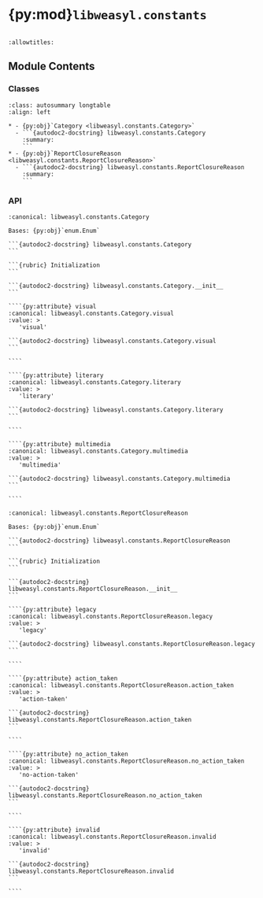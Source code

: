 # {py:mod}`libweasyl.constants`

```{py:module} libweasyl.constants
```

```{autodoc2-docstring} libweasyl.constants
:allowtitles:
```

## Module Contents

### Classes

````{list-table}
:class: autosummary longtable
:align: left

* - {py:obj}`Category <libweasyl.constants.Category>`
  - ```{autodoc2-docstring} libweasyl.constants.Category
    :summary:
    ```
* - {py:obj}`ReportClosureReason <libweasyl.constants.ReportClosureReason>`
  - ```{autodoc2-docstring} libweasyl.constants.ReportClosureReason
    :summary:
    ```
````

### API

`````{py:class} Category(*args, **kwds)
:canonical: libweasyl.constants.Category

Bases: {py:obj}`enum.Enum`

```{autodoc2-docstring} libweasyl.constants.Category
```

```{rubric} Initialization
```

```{autodoc2-docstring} libweasyl.constants.Category.__init__
```

````{py:attribute} visual
:canonical: libweasyl.constants.Category.visual
:value: >
   'visual'

```{autodoc2-docstring} libweasyl.constants.Category.visual
```

````

````{py:attribute} literary
:canonical: libweasyl.constants.Category.literary
:value: >
   'literary'

```{autodoc2-docstring} libweasyl.constants.Category.literary
```

````

````{py:attribute} multimedia
:canonical: libweasyl.constants.Category.multimedia
:value: >
   'multimedia'

```{autodoc2-docstring} libweasyl.constants.Category.multimedia
```

````

`````

`````{py:class} ReportClosureReason(*args, **kwds)
:canonical: libweasyl.constants.ReportClosureReason

Bases: {py:obj}`enum.Enum`

```{autodoc2-docstring} libweasyl.constants.ReportClosureReason
```

```{rubric} Initialization
```

```{autodoc2-docstring} libweasyl.constants.ReportClosureReason.__init__
```

````{py:attribute} legacy
:canonical: libweasyl.constants.ReportClosureReason.legacy
:value: >
   'legacy'

```{autodoc2-docstring} libweasyl.constants.ReportClosureReason.legacy
```

````

````{py:attribute} action_taken
:canonical: libweasyl.constants.ReportClosureReason.action_taken
:value: >
   'action-taken'

```{autodoc2-docstring} libweasyl.constants.ReportClosureReason.action_taken
```

````

````{py:attribute} no_action_taken
:canonical: libweasyl.constants.ReportClosureReason.no_action_taken
:value: >
   'no-action-taken'

```{autodoc2-docstring} libweasyl.constants.ReportClosureReason.no_action_taken
```

````

````{py:attribute} invalid
:canonical: libweasyl.constants.ReportClosureReason.invalid
:value: >
   'invalid'

```{autodoc2-docstring} libweasyl.constants.ReportClosureReason.invalid
```

````

`````
